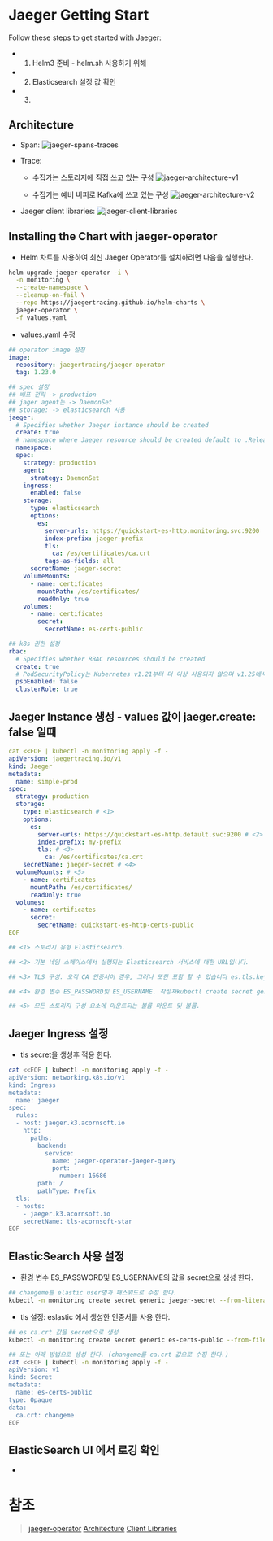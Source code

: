 # Jaeger Getting Start

Follow these steps to get started with Jaeger:
- 1. Helm3 준비 - helm.sh 사용하기 위해
- 2. Elasticsearch 설정 값 확인
- 3. 

## Architecture
- Span: 
![jaeger-spans-traces](images/jaeger-spans-traces.png)
- Trace:
  - 수집가는 스토리지에 직접 쓰고 있는 구성
![jaeger-architecture-v1](images/jaeger-architecture-v1.png)

  - 수집기는 예비 버퍼로 Kafka에 쓰고 있는 구성
![jaeger-architecture-v2](images/jaeger-architecture-v2.png)

- Jaeger client libraries:
![jaeger-client-libraries](images/jaeger-client-libraries.png)

## Installing the Chart with jaeger-operator
- Helm 차트를 사용하여 최신 Jaeger Operator를 설치하려면 다음을 실행한다.
```sh
helm upgrade jaeger-operator -i \
  -n monitoring \
  --create-namespace \
  --cleanup-on-fail \
  --repo https://jaegertracing.github.io/helm-charts \
  jaeger-operator \
  -f values.yaml
```

- values.yaml 수정
```yaml
## operator image 설정
image:
  repository: jaegertracing/jaeger-operator
  tag: 1.23.0

## spec 설정
## 배포 전략 -> production
## jager agent는 -> DaemonSet
## storage: -> elasticsearch 사용
jaeger:
  # Specifies whether Jaeger instance should be created
  create: true
  # namespace where Jaeger resource should be created default to .Release.Namespace
  namespace:
  spec:
    strategy: production
    agent:
      strategy: DaemonSet
    ingress:
      enabled: false
    storage:
      type: elasticsearch
      options:
        es:
          server-urls: https://quickstart-es-http.monitoring.svc:9200
          index-prefix: jaeger-prefix
          tls:
            ca: /es/certificates/ca.crt
          tags-as-fields: all
      secretName: jaeger-secret
    volumeMounts:
      - name: certificates
        mountPath: /es/certificates/
        readOnly: true
    volumes:
      - name: certificates
        secret:
          secretName: es-certs-public

## k8s 권한 설정
rbac:
  # Specifies whether RBAC resources should be created
  create: true
  # PodSecurityPolicy는 Kubernetes v1.21부터 더 이상 사용되지 않으며 v1.25에서 제거됩니다.
  pspEnabled: false
  clusterRole: true
```

## Jaeger Instance 생성 - values 값이 jaeger.create: false 일때
```yaml
cat <<EOF | kubectl -n monitoring apply -f -
apiVersion: jaegertracing.io/v1
kind: Jaeger
metadata:
  name: simple-prod
spec:
  strategy: production
  storage:
    type: elasticsearch # <1>
    options:
      es:
        server-urls: https://quickstart-es-http.default.svc:9200 # <2>
        index-prefix: my-prefix
        tls: # <3>
          ca: /es/certificates/ca.crt
    secretName: jaeger-secret # <4>
  volumeMounts: # <5>
    - name: certificates
      mountPath: /es/certificates/
      readOnly: true
  volumes:
    - name: certificates
      secret:
        secretName: quickstart-es-http-certs-public
EOF

## <1> 스토리지 유형 Elasticsearch.

## <2> 기본 네임 스페이스에서 실행되는 Elasticsearch 서비스에 대한 URL입니다.

## <3> TLS 구성. 오직 CA 인증서이 경우, 그러나 또한 포함 할 수 있습니다 es.tls.key및 es.tls.cert상호 TLS를 사용하는 경우.

## <4> 환경 변수 ES_PASSWORD및 ES_USERNAME. 작성자kubectl create secret generic jaeger-secret --from-literal=ES_PASSWORD=changeme --from-literal=ES_USERNAME=elastic

## <5> 모든 스토리지 구성 요소에 마운트되는 볼륨 마운트 및 볼륨.
```

## Jaeger Ingress 설정
- tls secret을 생성후 적용 한다.
```sh
cat <<EOF | kubectl -n monitoring apply -f -
apiVersion: networking.k8s.io/v1
kind: Ingress
metadata:
  name: jaeger
spec:
  rules:
  - host: jaeger.k3.acornsoft.io
    http:
      paths:
      - backend:
          service:
            name: jaeger-operator-jaeger-query
            port:
              number: 16686
        path: /
        pathType: Prefix
  tls:
  - hosts:
    - jaeger.k3.acornsoft.io
    secretName: tls-acornsoft-star
EOF
```

## ElasticSearch 사용 설정
- 환경 변수 ES_PASSWORD및 ES_USERNAME의 값을 secret으로 생성 한다.
```sh
## changeme를 elastic user명과 패스워드로 수정 한다.
kubectl -n monitoring create secret generic jaeger-secret --from-literal=ES_PASSWORD=admin --from-literal=ES_USERNAME=admin
```

- tls 설정: eslastic 에서 생성한 인증서를 사용 한다.
```sh
## es ca.crt 값을 secret으로 생성
kubectl -n monitoring create secret generic es-certs-public --from-file=ca.crt=tls.crt

## 또는 아래 방법으로 생성 한다. (changeme를 ca.crt 값으로 수정 한다.)
cat <<EOF | kubectl -n monitoring apply -f -
apiVersion: v1
kind: Secret
metadata:
  name: es-certs-public
type: Opaque
data:
  ca.crt: changeme
EOF
```

## ElasticSearch UI 에서 로깅 확인
- 

# 참조
> [jaeger-operator](https://github.com/jaegertracing/helm-charts/tree/main/charts/jaeger-operator)
> [Architecture](https://www.jaegertracing.io/docs/1.23/architecture/)
> [Client Libraries](https://www.jaegertracing.io/docs/1.23/client-libraries/)